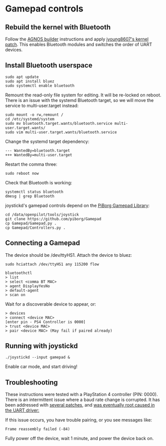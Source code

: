 # Gamepad controls

## Rebuild the kernel with Bluetooth

Follow the [AGNOS builder](https://github.com/commaai/agnos-builder) instructions and apply [jyoung8607's kernel patch](https://github.com/jyoung8607/agnos-kernel-sdm845/commit/abef069644673fb19d6837eb10a234bb5fdf5875). This enables Bluetooth modules and switches the order of UART devices.

## Install Bluetooth userspace

```
sudo apt update
sudo apt install bluez
sudo systemctl enable bluetooth
```

Remount the read-only file system for editing. It will be re-locked on reboot. There is an issue with the systemd Bluetooth target, so we will move the service to multi-user.target instead:
```
sudo mount -o rw,remount /
cd /etc/systemd/system
sudo mv bluetooth.target.wants/bluetooth.service multi-user.target.wants/
sudo vim multi-user.target.wants/bluetooth.service
```

Change the systemd target dependency:
```
--- WantedBy=bluetooth.target
+++ WantedBy=multi-user.target
```

Restart the comma three:
```
sudo reboot now
```

Check that Bluetooth is working:
```
systemctl status bluetooth
dmesg | grep Bluetooth
```

joystickd's gamepad controls depend on the [PiBorg Gamepad Library](https://github.com/piborg/Gamepad):

```
cd /data/openpilot/tools/joystick
git clone https://github.com/piborg/Gamepad
cp Gamepad/Gamepad.py .
cp Gamepad/Controllers.py .
```

## Connecting a Gamepad

The device should be /dev/ttyHS1. Attach the device to bluez:
```
sudo hciattach /dev/ttyHS1 any 115200 flow
```

```
bluetoothctl
> list
> select <comma BT MAC>
> agent DisplayYesNo
> default-agent
> scan on
```
Wait for a discoverable device to appear, or:
```
> devices
> connect <device MAC>
[enter pin - PS4 Controller is 0000]
> trust <device MAC>
> pair <device MAC> (May fail if paired already)
```

## Running with joystickd

```
./joystickd --input gamepad &
```

Enable car mode, and start driving!

## Troubleshooting

These instructions were tested with a PlayStation 4 controller (PIN: 0000). There is an intermittent issue where a baud rate change is corrupted. It has been addressed with [several patches](https://git.kernel.org/pub/scm/linux/kernel/git/stable/linux.git/log/drivers/bluetooth/hci_qca.c?h=v6.0.1), and [was eventually root caused in the UART driver:](https://git.kernel.org/pub/scm/linux/kernel/git/stable/linux.git/commit/drivers/bluetooth/hci_qca.c?h=v6.0.1&id=bba79fee7a54ff5351fa36cb324d16b108a7ca06)

If this issue occurs, you have trouble pairing, or you see messages like:
```
Frame reassembly failed (-84)
```
Fully power off the device, wait 1 minute, and power the device back on.

